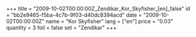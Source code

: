 +++
title = "2009-10-02T00:00:00Z_Zendikar_Kor_Skyfisher_[en]_false"
id = "bb2e9465-f5ba-4c7b-9f03-d40dc8394acd"
date = "2009-10-02T00:00:00Z"
name = "Kor Skyfisher"
lang = ["en"]
price = "0.03"
quantity = 3
foil = false
set = "Zendikar"
+++
